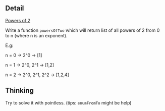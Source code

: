 ## Detail

[Powers of 2](https://www.codewars.com/kata/powers-of-2/train/haskell)

Write a function `powersOfTwo` which will return list of all powers of 2 from 0 to n (where n is an exponent).

E.g:

n = 0 -> 2^0 -> [1]

n = 1 -> 2^0, 2^1 -> [1,2]

n = 2 -> 2^0, 2^1, 2^2 -> [1,2,4]

## Thinking

Try to solve it with pointless. (tips: `enumFromTo` might be help)